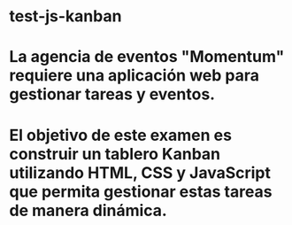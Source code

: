 # test-js-kanban
# La agencia de eventos "Momentum" requiere una aplicación web para gestionar tareas y eventos. 
# El objetivo de este examen es construir un tablero Kanban utilizando HTML, CSS y JavaScript que permita gestionar estas tareas de manera dinámica. 
